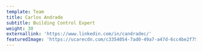```yaml
---
template: Team
title: Carlos Andrade
subtitle: Building Control Expert
weight: 30
externallink: 'https://www.linkedin.com/in/candradec/'
featuredImage: 'https://ucarecdn.com/c3354054-7ad0-49a7-a47d-6cc4be2f751e/'
---
```


